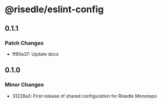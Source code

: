 # @risedle/eslint-config

## 0.1.1

### Patch Changes

-   ff80a37: Update docs

## 0.1.0

### Minor Changes

-   31228a3: First release of shared configuration for Risedle Monorepo
